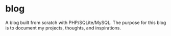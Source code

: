 # blog

A blog built from scratch with PHP/SQLite/MySQL.  The purpose for this blog is to document my projects, thoughts, and inspirations.
